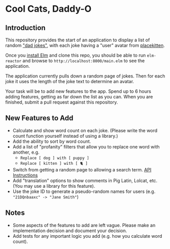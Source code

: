 # Cool Cats, Daddy-O

## Introduction

This repository provides the start of an application to display a list of random ["dad jokes"](https://icanhazdadjoke.com), with each joke having a "user" avatar from [placekitten](https://placekitten.com).

Once you [install Elm](https://guide.elm-lang.org/install.html) and clone this repo, you should be able to run `elm-reactor` and browse to `http://localhost:8000/main.elm` to see the application.

The application currently pulls down a random page of jokes. Then for each joke it uses the length of the joke text to determine an avatar.

Your task will be to add new features to the app. Spend up to 6 hours adding features, getting as far down the list as you can. When you are finished, submit a pull request against this repository.

## New Features to Add

* Calculate and show word count on each joke. (Please write the word count function yourself instead of using a library.)
* Add the ability to sort by word count.
* Add a list of "profanity" filters that allow you to replace one word with another, e.g.
  * `Replace [ dog ] with [ puppy ]`
  * `Replace [ kitten ] with [ 🐈 ]`
* Switch from getting a random page to allowing a search term. [API Instructions](https://icanhazdadjoke.com/api#search-for-dad-jokes)
* Add "translation" options to show comments in Pig Latin, Lolcat, etc. (You may use a library for this feature).
* Use the joke ID to generate a pseudo-random names for users (e.g. `"21DQnbaaxc" -> "Jane Smith"`)

## Notes

* Some aspects of the features to add are left vague. Please make an implementation decision and document your decision.
* Add tests for any important logic you add (e.g. how you calculate word count).
